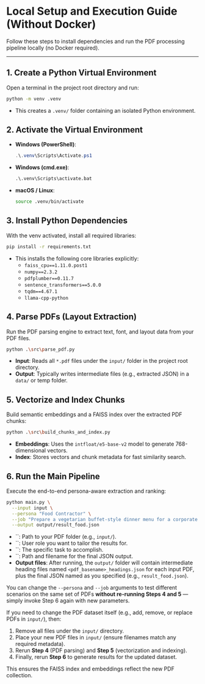 # Local Setup and Execution Guide (Without Docker)

Follow these steps to install dependencies and run the PDF processing pipeline locally (no Docker required).

---

## 1. Create a Python Virtual Environment

Open a terminal in the project root directory and run:

```bash
python -m venv .venv
```

- This creates a `.venv/` folder containing an isolated Python environment.

## 2. Activate the Virtual Environment

- **Windows (PowerShell)**:

  ```powershell
  .\.venv\Scripts\Activate.ps1
  ```

- **Windows (cmd.exe)**:

  ```cmd
  .\.venv\Scripts\activate.bat
  ```

- **macOS / Linux**:

  ```bash
  source .venv/bin/activate
  ```

## 3. Install Python Dependencies

With the venv activated, install all required libraries:

```bash
pip install -r requirements.txt
```

- This installs the following core libraries explicitly:
  - `faiss_cpu==1.11.0.post1`
  - `numpy==2.3.2`
  - `pdfplumber==0.11.7`
  - `sentence_transformers==5.0.0`
  - `tqdm==4.67.1`
  - `llama-cpp-python`

## 4. Parse PDFs (Layout Extraction)

Run the PDF parsing engine to extract text, font, and layout data from your PDF files.

```bash
python .\src\parse_pdf.py
```

- **Input**: Reads all `*.pdf` files under the `input/` folder in the project root directory.
- **Output**: Typically writes intermediate files (e.g., extracted JSON) in a `data/` or temp folder.

## 5. Vectorize and Index Chunks

Build semantic embeddings and a FAISS index over the extracted PDF chunks:

```bash
python .\src\build_chunks_and_index.py
```

- **Embeddings**: Uses the `intfloat/e5-base-v2` model to generate 768-dimensional vectors.
- **Index**: Stores vectors and chunk metadata for fast similarity search.

## 6. Run the Main Pipeline

Execute the end-to-end persona-aware extraction and ranking:

```bash
python main.py \
  --input input \
  --persona "Food Contractor" \
  --job "Prepare a vegetarian buffet-style dinner menu for a corporate gathering, including gluten-free items." \
  --output output/result_food.json
```

- \`\`: Path to your PDF folder (e.g., `input/`).
- \`\`: User role you want to tailor the results for.
- \`\`: The specific task to accomplish.
- \`\`: Path and filename for the final JSON output.
- **Output files**: After running, the `output/` folder will contain intermediate heading files named `<pdf_basename>_headings.json` for each input PDF, plus the final JSON named as you specified (e.g., `result_food.json`).

You can change the `--persona` and `--job` arguments to test different scenarios on the same set of PDFs **without re-running Steps 4 and 5** — simply invoke Step 6 again with new parameters.

If you need to change the PDF dataset itself (e.g., add, remove, or replace PDFs in `input/`), then:

1. Remove all files under the `input/` directory.
2. Place your new PDF files in `input/` (ensure filenames match any required metadata).
3. Rerun **Step 4** (PDF parsing) and **Step 5** (vectorization and indexing).
4. Finally, rerun **Step 6** to generate results for the updated dataset.

This ensures the FAISS index and embeddings reflect the new PDF collection.


